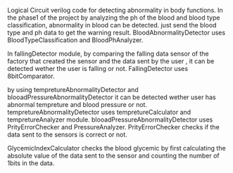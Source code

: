 Logical Circuit verilog code for detecting abnormality in body functions.
In the phase1 of the project by analyzing the ph of the blood and blood type classification, abnormality in blood can be detected.
just send the blood type and ph data to get the warning result.
BloodAbnormalityDetector uses BloodTypeClassification and BloodPhAnalyzer.

In fallingDetector module, by comparing the falling data sensor of the factory that created the sensor and the data sent by the user ,
it can be detected wether the user is falling or not.
FallingDetector uses 8bitComparator.

by using tempretureAbnormalityDetector and blooadPressureAbnormalityDetector it can be detected wether user has abnormal tempreture and 
blood pressure or not.
tempretureAbnormalityDetector uses tempretureCalculator and tempretureAnalyzer module.
blooadPressureAbnormalityDetector uses PrityErrorChecker and PressureAnalyzer.
PrityErrorChecker checks if the data sent to the sensors is correct or not.

GlycemicIndexCalculator checks the blood glycemic by first calculating the absolute value of the data sent to the sensor and 
counting the number of 1bits in the data.
